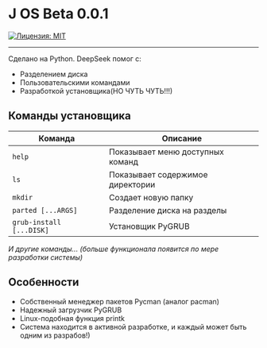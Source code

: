 # J OS Beta 0.0.1

[![Лицензия: MIT](https://img.shields.io/badge/License-MIT-yellow.svg)](https://opensource.org/licenses/MIT)

---

Сделано на Python. DeepSeek помог с:
- Разделением диска
- Пользовательскими командами
- Разработкой установщика(НО ЧУТЬ ЧУТЬ!!!)

## Команды установщика
| Команда | Описание |
|---------|----------|
| `help`  | Показывает меню доступных команд |
| `ls`    | Показывает содержимое директории |
| `mkdir` | Создает новую папку |
| `parted [...ARGS]` | Разделение диска на разделы |
| `grub-install [...DISK]` | Установщик PyGRUB |

*И другие команды... (больше функционала появится по мере разработки системы)*

## Особенности
- Собственный менеджер пакетов Pycman (аналог pacman)
- Надежный загрузчик PyGRUB
- Linux-подобная функция printk
- Система находится в активной разработке, и каждый может быть одним из разрабов!)
